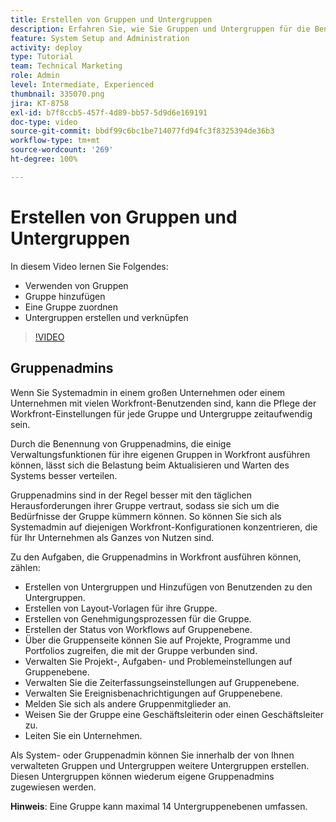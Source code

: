 ```yaml
---
title: Erstellen von Gruppen und Untergruppen
description: Erfahren Sie, wie Sie Gruppen und Untergruppen für die Benutzerorganisation und die Vergabe von Berechtigungen verwenden können. Erfahren Sie, wie Sie eine Gruppe und Untergruppen erstellen.
feature: System Setup and Administration
activity: deploy
type: Tutorial
team: Technical Marketing
role: Admin
level: Intermediate, Experienced
thumbnail: 335070.png
jira: KT-8758
exl-id: b7f8ccb5-457f-4d89-bb57-5d9d6e169191
doc-type: video
source-git-commit: bbdf99c6bc1be714077fd94fc3f8325394de36b3
workflow-type: tm+mt
source-wordcount: '269'
ht-degree: 100%

---
```


# Erstellen von Gruppen und Untergruppen

In diesem Video lernen Sie Folgendes:

* Verwenden von Gruppen
* Gruppe hinzufügen
* Eine Gruppe zuordnen
* Untergruppen erstellen und verknüpfen

>[!VIDEO](https://video.tv.adobe.com/v/3432865/?quality=12&learn=on&enablevpops=1&captions=ger)

## Gruppenadmins

Wenn Sie Systemadmin in einem großen Unternehmen oder einem Unternehmen mit vielen Workfront-Benutzenden sind, kann die Pflege der Workfront-Einstellungen für jede Gruppe und Untergruppe zeitaufwendig sein.

Durch die Benennung von Gruppenadmins, die einige Verwaltungsfunktionen für ihre eigenen Gruppen in Workfront ausführen können, lässt sich die Belastung beim Aktualisieren und Warten des Systems besser verteilen.

Gruppenadmins sind in der Regel besser mit den täglichen Herausforderungen ihrer Gruppe vertraut, sodass sie sich um die Bedürfnisse der Gruppe kümmern können. So können Sie sich als Systemadmin auf diejenigen Workfront-Konfigurationen konzentrieren, die für Ihr Unternehmen als Ganzes von Nutzen sind.

Zu den Aufgaben, die Gruppenadmins in Workfront ausführen können, zählen:

* Erstellen von Untergruppen und Hinzufügen von Benutzenden zu den Untergruppen.
* Erstellen von Layout-Vorlagen für ihre Gruppe.
* Erstellen von Genehmigungsprozessen für die Gruppe.
* Erstellen der Status von Workflows auf Gruppenebene.
* Über die Gruppenseite können Sie auf Projekte, Programme und Portfolios zugreifen, die mit der Gruppe verbunden sind.
* Verwalten Sie Projekt-, Aufgaben- und Problemeinstellungen auf Gruppenebene.
* Verwalten Sie die Zeiterfassungseinstellungen auf Gruppenebene.
* Verwalten Sie Ereignisbenachrichtigungen auf Gruppenebene.
* Melden Sie sich als andere Gruppenmitglieder an.
* Weisen Sie der Gruppe eine Geschäftsleiterin oder einen Geschäftsleiter zu.
* Leiten Sie ein Unternehmen.

Als System- oder Gruppenadmin können Sie innerhalb der von Ihnen verwalteten Gruppen und Untergruppen weitere Untergruppen erstellen. Diesen Untergruppen können wiederum eigene Gruppenadmins zugewiesen werden.

**Hinweis**: Eine Gruppe kann maximal 14 Untergruppenebenen umfassen.
